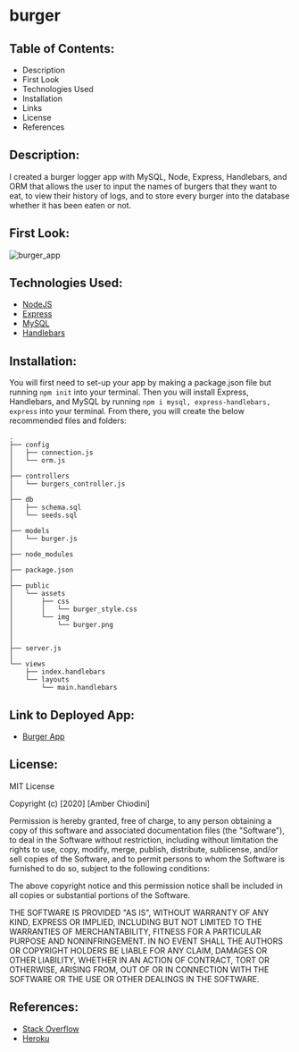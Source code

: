 # burger

## Table of Contents: 
* Description 
* First Look 
* Technologies Used
* Installation 
* Links 
* License 
* References 

## Description:
I created a burger logger app with MySQL, Node, Express, Handlebars, and ORM that allows the user to input the names of burgers that they want to eat, to view their history of logs, and to store every burger into the database whether it has been eaten or not.

## First Look: 
![burger_app](https://user-images.githubusercontent.com/69092983/104144119-a2166880-5387-11eb-9f11-9761cd6b5159.gif)

## Technologies Used:
* [NodeJS](https://nodejs.org/en/)
* [Express](https://expressjs.com/)
* [MySQL](https://www.mysql.com/)
* [Handlebars](https://handlebarsjs.com/)

## Installation:
You will first need to set-up your app by making a package.json file but running ```npm init``` into your terminal. Then you will install Express, Handlebars, and MySQL by running ```npm i mysql, express-handlebars, express``` into your terminal. From there, you will create the below recommended files and folders: 

```
.
├── config
│   ├── connection.js
│   └── orm.js
│ 
├── controllers
│   └── burgers_controller.js
│
├── db
│   ├── schema.sql
│   └── seeds.sql
│
├── models
│   └── burger.js
│ 
├── node_modules
│ 
├── package.json
│
├── public
│   └── assets
│       ├── css
│       │   └── burger_style.css
│       └── img
│           └── burger.png
│   
│
├── server.js
│
└── views
    ├── index.handlebars
    └── layouts
        └── main.handlebars
```

## Link to Deployed App: 
* [Burger App](https://polar-plains-27882.herokuapp.com/)

## License: 
MIT License

Copyright (c) [2020] [Amber Chiodini]

Permission is hereby granted, free of charge, to any person obtaining a copy
of this software and associated documentation files (the "Software"), to deal
in the Software without restriction, including without limitation the rights
to use, copy, modify, merge, publish, distribute, sublicense, and/or sell
copies of the Software, and to permit persons to whom the Software is
furnished to do so, subject to the following conditions:

The above copyright notice and this permission notice shall be included in all
copies or substantial portions of the Software.

THE SOFTWARE IS PROVIDED "AS IS", WITHOUT WARRANTY OF ANY KIND, EXPRESS OR
IMPLIED, INCLUDING BUT NOT LIMITED TO THE WARRANTIES OF MERCHANTABILITY,
FITNESS FOR A PARTICULAR PURPOSE AND NONINFRINGEMENT. IN NO EVENT SHALL THE
AUTHORS OR COPYRIGHT HOLDERS BE LIABLE FOR ANY CLAIM, DAMAGES OR OTHER
LIABILITY, WHETHER IN AN ACTION OF CONTRACT, TORT OR OTHERWISE, ARISING FROM,
OUT OF OR IN CONNECTION WITH THE SOFTWARE OR THE USE OR OTHER DEALINGS IN THE
SOFTWARE.

## References: 
* [Stack Overflow](https://stackoverflow.com/) 
* [Heroku](https://devcenter.heroku.com/categories/reference)